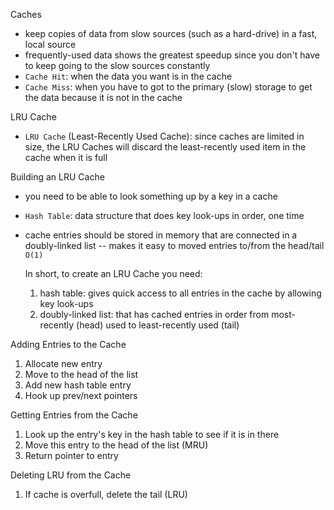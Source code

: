 Caches
- keep copies of data from slow sources (such as a hard-drive) in a fast, local source
- frequently-used data shows the greatest speedup since you don't have to keep going to the slow sources constantly
- `Cache Hit`: when the data you want is in the cache
- `Cache Miss`: when you have to got to the primary (slow) storage to get the data because it is not in the cache

LRU Cache
- `LRU Cache` (Least-Recently Used Cache): since caches are limited in size, the LRU Caches will discard the least-recently used item in the cache when it is full

Building an LRU Cache
- you need to be able to look something up by a key in a cache
- `Hash Table`: data structure that does key look-ups in order, one time
- cache entries should be stored in memory that are connected in a doubly-linked list
  -- makes it easy to moved entries to/from the head/tail `O(1)`

  In short, to create an LRU Cache you need:
    1. hash table: gives quick access to all entries in the cache by allowing key look-ups
    2. doubly-linked list: that has cached entries in order from most-recently (head) used to least-recently used (tail)

Adding Entries to the Cache
  1. Allocate new entry
  2. Move to the head of the list
  3. Add new hash table entry
  4. Hook up prev/next pointers

Getting Entries from the Cache
  1. Look up the entry's key in the hash table to see if it is in there
  2. Move this entry to the head of the list (MRU)
  3. Return pointer to entry

Deleting LRU from the Cache
  1. If cache is overfull, delete the tail (LRU)